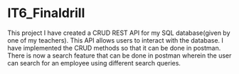 # IT6_Finaldrill
This project I have created a CRUD REST API for my SQL database(given by one of my teachers). This API allows users to interact with the database.
I have implemented the CRUD methods so that it can be done in postman.
There is now a search feature that can be done in postman wherein the user can search for an employee using different search queries.
